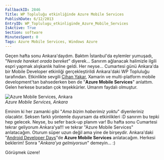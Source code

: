 ```yaml
---
FallbackID: 2846
Title: WP Topluluğu etkinliğinde Azure Mobile Services
PublishDate: 6/12/2013
EntryID: WP_Toplulugu_etkinliginde_Azure_Mobile_Services
IsActive: True
Section: software
MinutesSpent: 0
Tags: Azure Mobile Services, Windows Azure
---
```

Geçen hafta sonu Ankara'daydım. Baktım İstanbul'da eylemler yumuşadı,
"*Nerede hareket orada bereket*" diyerek... Sanırım ağlanacak halimizle
ilgili espri yapmak alışkanlık haline geldi. Her neyse... Cumartesi günü
Ankara'da bir Mobile Developer etkinliği gerçekleştirildi Ankara'daki WP
Topluluğu tarafından. Etkinlikte sevgili [Cihan
Yakar](http://www.cihanyakar.com/), Xamarin ve multi-platform mobile
development'tan bahsederken ben de "**Azure Mobile Services**" anlattım.
Gelen herkese buradan çok teşekkürler. Umarım faydalı olmuştur.

![Azure Mobile Services,
Ankara](http://cdn.daron.yondem.com/assets/2846/ankara_mobile_services.png)\
*Azure Mobile Services, Ankara*

Eminim ki her zamanki gibi "*Ama bizim haberimiz yoktu*" diyenleriniz
olacaktır. Seksen farklı yöntemle duyursam da etkinlikleri :D sanırım bu
tepki hep gelecek. Neyse, bu sefer back-up planım var! Bu hafta sonu
Cumartesi tekrar geliyorum Ankara'ya!!! ve tekrar "Azure Mobile
Services" anlatacağım. Oturum süper uzun değil ama yine de birşeydir.
Ankara'daki "[Android Developer
Days](http://www.androiddeveloperdays.com/tr/sessions/get-the-power-of-cloud-with-azure-mobile-services/)"de
**Azure Mobile Services** anlatacağım. Herkesi beklerim! Sonra
"*Ankara'ya gelmiyorsun*" demeyin... :)

Görüşmek üzere!


